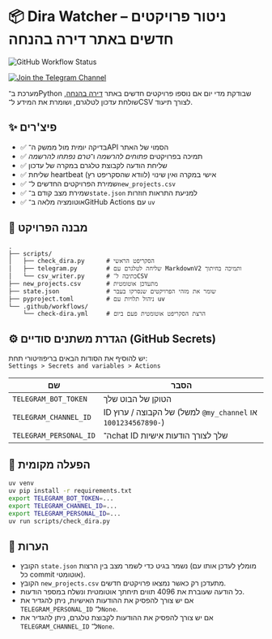 
# 📦 Dira Watcher – ניטור פרויקטים חדשים באתר דירה בהנחה

![GitHub Workflow Status](https://github.com/orguetta/Dira/actions/workflows/check-dira.yml/badge.svg)

[![Join the Telegram Channel](https://img.shields.io/badge/Telegram-Join%20Channel-blue?logo=telegram)](https://t.me/dira_beanha)

מערכת ב־Python שבודקת מדי יום אם נוספו פרויקטים חדשים באתר [דירה בהנחה](https://www.dira.moch.gov.il/ProjectsList), שולחת עדכון לטלגרם, ושומרת את המידע ל־CSV לצורך תיעוד.

## ✨ פיצ'רים

- ✅ בדיקה יומית מול ממשק ה־API הסמוי של האתר
- ✅ תמיכה בפרויקטים *פתוחים להרשמה* ו־*טרם נפתחו להרשמה*
- ✅ שליחת הודעה לקבוצת טלגרם במקרה של עדכון
- ✅ שליחת heartbeat אישי במקרה ואין שינוי (לוודא שהסקריפט רץ)
- ✅ שמירת הפרויקטים החדשים ל־`new_projects.csv`
- ✅ שמירת מצב קודם ב־`state.json` למניעת התראות חוזרות
- ✅ אוטומציה מלאה ב־GitHub Actions עם `uv`

## 📁 מבנה הפרויקט

```
.
├── scripts/
│   ├── check_dira.py      # הסקריפט הראשי
│   ├── telegram.py        # שליחה לטלגרם עם MarkdownV2 ותמיכה בחיתוך
│   └── csv_writer.py      # כתיבה ל־CSV
├── new_projects.csv       # מתעדכן אוטומטית
├── state.json             # שומר את מזהי הפרויקטים שנסרקו בעבר
├── pyproject.toml         # ניהול תלויות עם uv
└── .github/workflows/
    └── check-dira.yml     # הרצת הסקריפט אוטומטית פעם ביום
```

## ⚙️ הגדרת משתנים סודיים (GitHub Secrets)

יש להוסיף את הסודות הבאים בריפוזיטורי תחת:  
`Settings > Secrets and variables > Actions`

| שם                  | הסבר |
|----------------------|------|
| `TELEGRAM_BOT_TOKEN` | הטוקן של הבוט שלך |
| `TELEGRAM_CHANNEL_ID` | ID של הקבוצה / ערוץ (למשל `@my_channel` או `-1001234567890`) |
| `TELEGRAM_PERSONAL_ID` | ה־chat ID שלך לצורך הודעות אישיות |

## 🚀 הפעלה מקומית

```bash
uv venv
uv pip install -r requirements.txt
export TELEGRAM_BOT_TOKEN=...
export TELEGRAM_CHANNEL_ID=...
export TELEGRAM_PERSONAL_ID=...
uv run scripts/check_dira.py
```

## 🧠 הערות

- הקובץ `state.json` נשמר בגיט כדי לשמר מצב בין הרצות (מומלץ לעדכן אותו עם כל commit אוטומטי).
- הקובץ `new_projects.csv` מתעדכן רק כאשר נמצאו פרויקטים חדשים.
- כל הודעה שעוברת את 4096 תווים תיחתך אוטומטית ונשלח במספר הודעות.
- אם יש צורך להפסיק את ההודעות האישיות, ניתן להגדיר את `TELEGRAM_PERSONAL_ID` ל־`None`.
- אם יש צורך להפסיק את ההודעות לקבוצת טלגרם, ניתן להגדיר את `TELEGRAM_CHANNEL_ID` ל־`None`.

